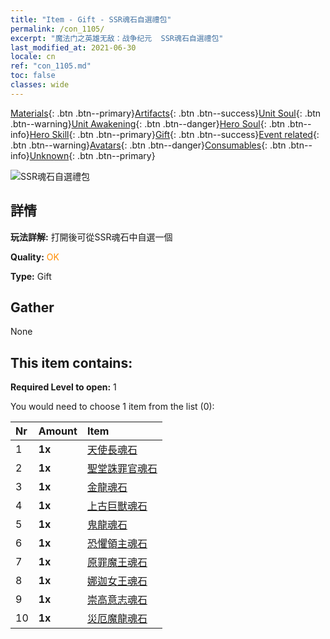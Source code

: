```yaml
---
title: "Item - Gift - SSR魂石自選禮包"
permalink: /con_1105/
excerpt: "魔法门之英雄无敌：战争纪元  SSR魂石自選禮包"
last_modified_at: 2021-06-30
locale: cn
ref: "con_1105.md"
toc: false
classes: wide
---
```

 [Materials](/ItemsCN/){: .btn .btn--primary}[Artifacts](/ItemsCN/Artifacts/){: .btn .btn--success}[Unit Soul](/ItemsCN/UnitSoul/){: .btn .btn--warning}[Unit Awakening](/ItemsCN/UnitAwakening/){: .btn .btn--danger}[Hero Soul](/ItemsCN/HeroSoul/){: .btn .btn--info}[Hero Skill](/ItemsCN/HeroSkill/){: .btn .btn--primary}[Gift](/ItemsCN/Gift/){: .btn .btn--success}[Event related](/ItemsCN/Events/){: .btn .btn--warning}[Avatars](/ItemsCN/Avatars/){: .btn .btn--danger}[Consumables](/ItemsCN/Consumables/){: .btn .btn--info}[Unknown](/ItemsCN/Unknown/){: .btn .btn--primary}

 ![SSR魂石自選禮包](/images/t/i_907560.png)

## 詳情
 **玩法詳解:** 打開後可從SSR魂石中自選一個

 **Quality:** <span style="color: #FF8C00">OK</span>

 **Type:** Gift

## Gather

  None

## This item contains:

 **Required Level to open:** 1

 You would need to choose 1 item from the list (0):

  | Nr | Amount |     Item    |
  |:---|:-------|:------------|
  | 1 |  **1x** | [天使長魂石](/cn/Items/unt_288/) |  | 
  | 2 |  **1x** | [聖堂誅罪官魂石](/cn/Items/unt_289/) |  | 
  | 3 |  **1x** | [金龍魂石](/cn/Items/unt_295/) |  | 
  | 4 |  **1x** | [上古巨獸魂石](/cn/Items/unt_311/) |  | 
  | 5 |  **1x** | [鬼龍魂石](/cn/Items/unt_303/) |  | 
  | 6 |  **1x** | [恐懼領主魂石](/cn/Items/unt_302/) |  | 
  | 7 |  **1x** | [原罪魔王魂石](/cn/Items/unt_318/) |  | 
  | 8 |  **1x** | [娜迦女王魂石](/cn/Items/unt_325/) |  | 
  | 9 |  **1x** | [崇高意志魂石](/cn/Items/unt_347/) |  | 
  | 10 |  **1x** | [災厄魔龍魂石](/cn/Items/unt_334/) |  | 
